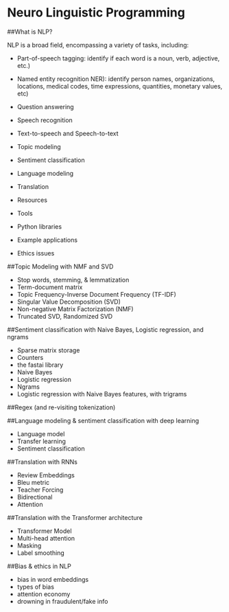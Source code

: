 # Neuro Linguistic Programming

##What is NLP?

NLP is a broad field, encompassing a variety of tasks, including:

- Part-of-speech tagging: identify if each word is a noun, verb, adjective, etc.)
- Named entity recognition NER): identify person names, organizations, locations, medical codes, time expressions, quantities, monetary values, etc)
- Question answering
- Speech recognition
- Text-to-speech and Speech-to-text
- Topic modeling
- Sentiment classification
- Language modeling
- Translation



- Resources
- Tools
- Python libraries
- Example applications
- Ethics issues

##Topic Modeling with NMF and SVD

- Stop words, stemming, & lemmatization
- Term-document matrix
- Topic Frequency-Inverse Document Frequency (TF-IDF)
- Singular Value Decomposition (SVD)
- Non-negative Matrix Factorization (NMF)
- Truncated SVD, Randomized SVD

##Sentiment classification with Naive Bayes, Logistic regression, and ngrams

- Sparse matrix storage
- Counters
- the fastai library
- Naive Bayes
- Logistic regression
- Ngrams
- Logistic regression with Naive Bayes features, with trigrams

##Regex (and re-visiting tokenization)

##Language modeling & sentiment classification with deep learning

- Language model
- Transfer learning
- Sentiment classification

##Translation with RNNs

- Review Embeddings
- Bleu metric
- Teacher Forcing
- Bidirectional
- Attention

##Translation with the Transformer architecture

- Transformer Model
- Multi-head attention
- Masking
- Label smoothing

##Bias & ethics in NLP

- bias in word embeddings
- types of bias
- attention economy
- drowning in fraudulent/fake info